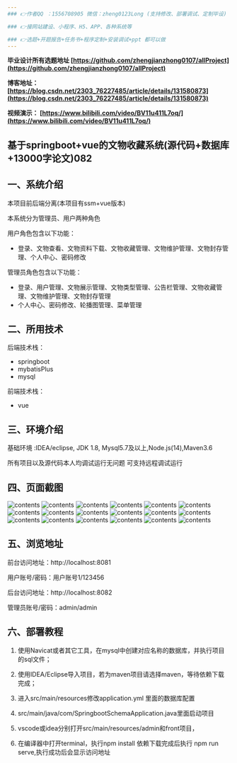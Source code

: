 ```yaml
---
### 👉作者QQ ：1556708905 微信：zheng0123Long (支持修改、部署调试、定制毕设)

### 👉接网站建设、小程序、H5、APP、各种系统等

### 👉选题+开题报告+任务书+程序定制+安装调试+ppt 都可以做
---
```


**毕业设计所有选题地址 [https://github.com/zhengjianzhong0107/allProject](https://github.com/zhengjianzhong0107/allProject)**

**博客地址：
[https://blog.csdn.net/2303_76227485/article/details/131580873](https://blog.csdn.net/2303_76227485/article/details/131580873)**

**视频演示：
[https://www.bilibili.com/video/BV11u411L7oq/](https://www.bilibili.com/video/BV11u411L7oq/)**

 

## 基于springboot+vue的文物收藏系统(源代码+数据库+13000字论文)082

## 一、系统介绍

本项目前后端分离(本项目有ssm+vue版本)

本系统分为管理员、用户两种角色

用户角色包含以下功能：

- 登录、文物查看、文物资料下载、文物收藏管理、文物维护管理、文物封存管理、个人中心、密码修改

管理员角色包含以下功能：

- 登录、用户管理、文物展示管理、文物类型管理、公告栏管理、文物收藏管理、文物维护管理、文物封存管理
- 个人中心、密码修改、轮播图管理、菜单管理

## 二、所用技术

后端技术栈：

- springboot
- mybatisPlus
- mysql

前端技术栈：

- vue

## 三、环境介绍

基础环境 :IDEA/eclipse, JDK 1.8, Mysql5.7及以上,Node.js(14),Maven3.6

所有项目以及源代码本人均调试运行无问题 可支持远程调试运行

## 四、页面截图

![contents](./picture/picture1.png)
![contents](./picture/picture2.png)
![contents](./picture/picture3.png)
![contents](./picture/picture4.png)
![contents](./picture/picture5.png)
![contents](./picture/picture6.png)
![contents](./picture/picture7.png)
![contents](./picture/picture8.png)
![contents](./picture/picture9.png)
![contents](./picture/picture10.png)
![contents](./picture/picture11.png)
![contents](./picture/picture12.png)
![contents](./picture/picture13.png)
![contents](./picture/picture14.png)
![contents](./picture/picture15.png)
![contents](./picture/picture16.png)
![contents](./picture/picture17.png)
![contents](./picture/picture18.png)

## 五、浏览地址

前台访问地址：http://localhost:8081

用户账号/密码：用户账号1/123456

后台访问地址：http://localhost:8082

管理员账号/密码：admin/admin

## 六、部署教程

1. 使用Navicat或者其它工具，在mysql中创建对应名称的数据库，并执行项目的sql文件；

2. 使用IDEA/Eclipse导入项目，若为maven项目请选择maven，等待依赖下载完成；

3. 进入src/main/resources修改application.yml 里面的数据库配置

4. src/main/java/com/SpringbootSchemaApplication.java里面启动项目

5. vscode或idea分别打开src/main/resources/admin和front项目，

6. 在编译器中打开terminal，执行npm install 依赖下载完成后执行 npm run serve,执行成功后会显示访问地址

 

